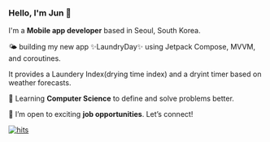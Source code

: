 ### Hello, I'm Jun 👋

I'm a **Mobile app developer** based in Seoul, South Korea.

🌤️ building my new app ✨LaundryDay✨ using Jetpack Compose, MVVM, and coroutines.

It provides a Laundery Index(drying time index) and a dryint timer based on weather forecasts.

🌱 Learning **Computer Science** to define and solve problems better.

🚀 I’m open to exciting **job opportunities**. Let’s connect!


<!--
**juhnny/juhnny** is a ✨ _special_ ✨ repository because its `README.md` (this file) appears on your GitHub profile.

Here are some ideas to get you started:

- 🔭 I’m currently working on ...
- 🌱 I’m currently learning ...
- 👯 I’m looking to collaborate on ...
- 🤔 I’m looking for help with ...
- 💬 Ask me about ...
- 📫 How to reach me: ...
- 😄 Pronouns: ...
- ⚡ Fun fact: ...
-->

[![hits](https://myhits.vercel.app/api/hit/https%3A%2F%2Fgithub.com%2Fjuhnny?color=gray&label=hits&size=small)](https://myhits.vercel.app)
